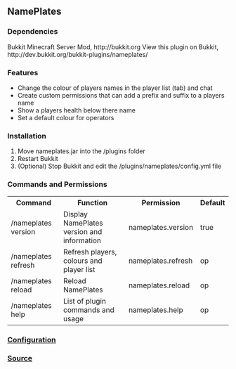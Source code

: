 
<h2>NamePlates</h2>

<h3>Dependencies</h3>
Bukkit Minecraft Server Mod, http://bukkit.org
View this plugin on Bukkit, http://dev.bukkit.org/bukkit-plugins/nameplates/

<h3>Features</h3>
<ul>
  <li>Change the colour of players names in the player list (tab) and chat</li>
  <li>Create custom permissions that can add a prefix and suffix to a players name</li>
  <li>Show a players health below there name</li>
  <li>Set a default colour for operators</li>
</ul>
<h3>Installation</h3>
<ol>
  <li>Move nameplates.jar into the /plugins folder</li>
  <li>Restart Bukkit</li>
  <li>(Optional) Stop Bukkit and edit the /plugins/nameplates/config.yml file</li>
</ol>
<h3>Commands and Permissions</h3>
<table>
  <tbody>
    <tr>
      <th>Command</th>
      <th>Function</th>
      <th>Permission</th>
      <th>Default</th>
    </tr>
    <tr>
      <td>/nameplates version</td>
      <td>Display NamePlates version and information</td>
      <td>nameplates.version</td>
      <td>true</td>
    </tr>
    <tr>
      <td>/nameplates refresh</td>
      <td>Refresh players, colours and player list</td>
      <td>nameplates.refresh</td>
      <td>op</td>
    </tr>
    <tr>
      <td>/nameplates reload</td>
      <td>Reload NamePlates</td>
      <td>nameplates.reload</td>
      <td>op</td>
    </tr>
    <tr>
      <td>/nameplates help</td>
      <td>List of plugin commands and usage</td>
      <td>nameplates.help</td>
      <td>op</td>
    </tr>
  </tbody>
</table>
<h3><a href="http://github.com/iaidan/nameplates/blob/master/config.yml">Configuration</a></h3>
<h3><a href="http://github.com/iaidan/nameplates">Source</a></h3>
